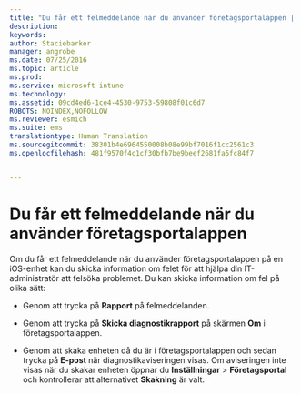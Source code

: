 ```yaml
---
title: "Du får ett felmeddelande när du använder företagsportalappen | Microsoft Intune"
description: 
keywords: 
author: Staciebarker
manager: angrobe
ms.date: 07/25/2016
ms.topic: article
ms.prod: 
ms.service: microsoft-intune
ms.technology: 
ms.assetid: 09cd4ed6-1ce4-4530-9753-59808f01c6d7
ROBOTS: NOINDEX,NOFOLLOW
ms.reviewer: esmich
ms.suite: ems
translationtype: Human Translation
ms.sourcegitcommit: 38301b4e6964550008b08e99bf7016f1cc2561c3
ms.openlocfilehash: 481f9570f4c1cf30bfb7be9beef2681fa5fc84f7


---
```



# Du får ett felmeddelande när du använder företagsportalappen

Om du får ett felmeddelande när du använder företagsportalappen på en iOS-enhet kan du skicka information om felet för att hjälpa din IT-administratör att felsöka problemet. Du kan skicka information om fel på olika sätt:

-   Genom att trycka på **Rapport** på felmeddelanden.

-   Genom att trycka på **Skicka diagnostikrapport** på skärmen **Om** i företagsportalappen.

-   Genom att skaka enheten då du är i företagsportalappen och sedan trycka på **E-post** när diagnostikaviseringen visas. Om aviseringen inte visas när du skakar enheten öppnar du **Inställningar** &gt; **Företagsportal** och kontrollerar att alternativet **Skakning** är valt.






<!--HONumber=Aug16_HO5-->


